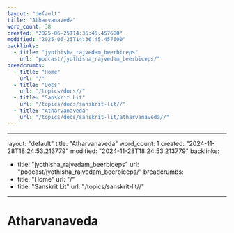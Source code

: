 ```yaml
---
layout: "default"
title: "Atharvanaveda"
word_count: 38
created: "2025-06-25T14:36:45.457600"
modified: "2025-06-25T14:36:45.457600"
backlinks:
  - title: "jyothisha_rajvedam_beerbiceps"
    url: "podcast/jyothisha_rajvedam_beerbiceps/"
breadcrumbs:
  - title: "Home"
    url: "/"
  - title: "Docs"
    url: "/topics/docs//"
  - title: "Sanskrit Lit"
    url: "/topics/docs/sanskrit-lit//"
  - title: "Atharvanaveda"
    url: "/topics/docs/sanskrit-lit/atharvanaveda//"
---
```

---
layout: "default"
title: "Atharvanaveda"
word_count: 1
created: "2024-11-28T18:24:53.213779"
modified: "2024-11-28T18:24:53.213779"
backlinks:
  - title: "jyothisha_rajvedam_beerbiceps"
    url: "podcast/jyothisha_rajvedam_beerbiceps/"
breadcrumbs:
  - title: "Home"
    url: "/"
  - title: "Sanskrit Lit"
    url: "/topics/sanskrit-lit//"
---
# Atharvanaveda


